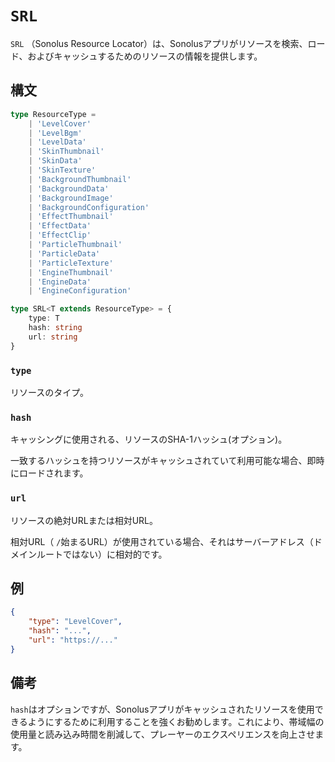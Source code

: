 # `SRL`

`SRL` （Sonolus Resource Locator）は、Sonolusアプリがリソースを検索、ロード、およびキャッシュするためのリソースの情報を提供します。

## 構文

```ts
type ResourceType =
    | 'LevelCover'
    | 'LevelBgm'
    | 'LevelData'
    | 'SkinThumbnail'
    | 'SkinData'
    | 'SkinTexture'
    | 'BackgroundThumbnail'
    | 'BackgroundData'
    | 'BackgroundImage'
    | 'BackgroundConfiguration'
    | 'EffectThumbnail'
    | 'EffectData'
    | 'EffectClip'
    | 'ParticleThumbnail'
    | 'ParticleData'
    | 'ParticleTexture'
    | 'EngineThumbnail'
    | 'EngineData'
    | 'EngineConfiguration'

type SRL<T extends ResourceType> = {
    type: T
    hash: string
    url: string
}
```

### `type`

リソースのタイプ。

### `hash`

キャッシングに使用される、リソースのSHA-1ハッシュ(オプション)。

一致するハッシュを持つリソースがキャッシュされていて利用可能な場合、即時にロードされます。

### `url`

リソースの絶対URLまたは相対URL。

相対URL（ `/`始まるURL）が使用されている場合、それはサーバーアドレス（ドメインルートではない）に相対的です。

## 例

```json
{
    "type": "LevelCover",
    "hash": "...",
    "url": "https://..."
}
```

## 備考

`hash`はオプションですが、Sonolusアプリがキャッシュされたリソースを使用できるようにするために利用することを強くお勧めします。これにより、帯域幅の使用量と読み込み時間を削減して、プレーヤーのエクスペリエンスを向上させます。
